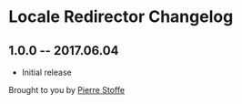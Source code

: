 # Locale Redirector Changelog

## 1.0.0 -- 2017.06.04

* Initial release

Brought to you by [Pierre Stoffe](https://pierrestoffe.be)
